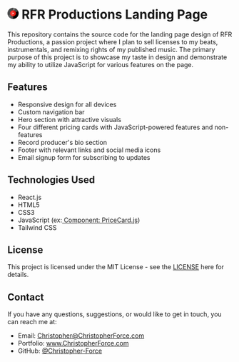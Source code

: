 <h1><img src="https://github.com/Christopher-Force/rfr-productions/raw/master/public/favicon.ico" width=25 /> RFR Productions Landing Page </h1> 
<p>This repository contains the source code for the landing page design of RFR Productions, a passion project where I plan to sell licenses to my beats, instrumentals, and remixing rights of my published music. The primary purpose of this project is to showcase my taste in design and demonstrate my ability to utilize JavaScript for various features on the page.</p>
<h2>Features</h2>
<ul>
<li>Responsive design for all devices</li>
<li>Custom navigation bar</li>
<li>Hero section with attractive visuals</li>
<li>Four different pricing cards with JavaScript-powered features and non-features</li>
<li>Record producer's bio section</li>
<li>Footer with relevant links and social media icons</li>
<li>Email signup form for subscribing to updates</li>
</ul>
<h2>Technologies Used</h2>
<ul>
<li>React.js</li>
<li>HTML5</li>
<li>CSS3</li>
<li>JavaScript (ex:<a href="https://github.com/Christopher-Force/rfr-productions/blob/master/src/components/PriceCard.js"> Component: PriceCard.js</a>) </li>
<li>Tailwind CSS</li>
</ul>

<h2>License</h2>
<p>This project is licensed under the MIT License - see the <a href="https://opensource.org/license/mit/" target="_new">LICENSE</a> here for details.</p>
<h2>Contact</h2>
<p>If you have any questions, suggestions, or would like to get in touch, you can reach me at:</p>
<ul>
<li>Email: <a href="mailto:christopher@christopherforce.com" target="_new">Christopher@ChristopherForce.com</a></li>
<li>Portfolio: <a href="https://christopherforce.com" target="_new">www.ChristopherForce.com</a></li>
<li>GitHub: <a href="https://github.com/Christopher-Force" target="_new">@Christopher-Force</a></li>

</ul>
